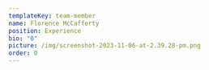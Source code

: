 ```yaml
---
templateKey: team-member
name: Florence McCafferty
position: Experience
bio: "0"
picture: /img/screenshot-2023-11-06-at-2.39.28-pm.png
order: 0
---
```


